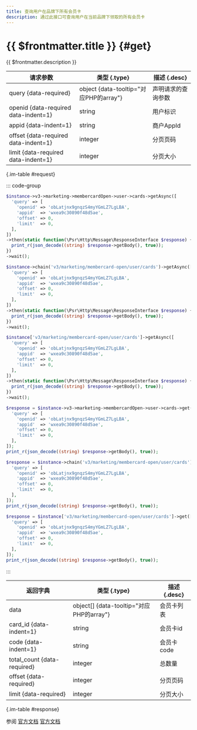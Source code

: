 ```yaml
---
title: 查询用户在品牌下所有会员卡
description: 通过此接口可查询用户在当前品牌下领取的所有会员卡
---
```


# {{ $frontmatter.title }} {#get}

{{ $frontmatter.description }}

| 请求参数 | 类型 {.type} | 描述 {.desc}
| --- | --- | ---
| query {data-required} | object {data-tooltip="对应PHP的array"} | 声明请求的查询参数
| openid {data-required data-indent=1} | string | 用户标识
| appid {data-indent=1} | string | 商户AppId
| offset {data-required data-indent=1} | integer | 分页页码
| limit {data-required data-indent=1} | integer | 分页大小

{.im-table #request}

::: code-group

```php [异步纯链式]
$instance->v3->marketing->membercardOpen->user->cards->getAsync([
  'query' => [
    'openid' => 'obLatjnx9gnqzS4myYGmLZ7LgLBA',
    'appid'  => 'wxea9c30890f48d5ae',
    'offset' => 0,
    'limit'  => 0,
  ],
])
->then(static function(\Psr\Http\Message\ResponseInterface $response) {
  print_r(json_decode((string) $response->getBody(), true));
})
->wait();
```

```php [异步声明式]
$instance->chain('v3/marketing/membercard-open/user/cards')->getAsync([
  'query' => [
    'openid' => 'obLatjnx9gnqzS4myYGmLZ7LgLBA',
    'appid'  => 'wxea9c30890f48d5ae',
    'offset' => 0,
    'limit'  => 0,
  ],
])
->then(static function(\Psr\Http\Message\ResponseInterface $response) {
  print_r(json_decode((string) $response->getBody(), true));
})
->wait();
```

```php [异步属性式]
$instance['v3/marketing/membercard-open/user/cards']->getAsync([
  'query' => [
    'openid' => 'obLatjnx9gnqzS4myYGmLZ7LgLBA',
    'appid'  => 'wxea9c30890f48d5ae',
    'offset' => 0,
    'limit'  => 0,
  ],
])
->then(static function(\Psr\Http\Message\ResponseInterface $response) {
  print_r(json_decode((string) $response->getBody(), true));
})
->wait();
```

```php [同步纯链式]
$response = $instance->v3->marketing->membercardOpen->user->cards->get([
  'query' => [
    'openid' => 'obLatjnx9gnqzS4myYGmLZ7LgLBA',
    'appid'  => 'wxea9c30890f48d5ae',
    'offset' => 0,
    'limit'  => 0,
  ],
]);
print_r(json_decode((string) $response->getBody(), true));
```

```php [同步声明式]
$response = $instance->chain('v3/marketing/membercard-open/user/cards')->get([
  'query' => [
    'openid' => 'obLatjnx9gnqzS4myYGmLZ7LgLBA',
    'appid'  => 'wxea9c30890f48d5ae',
    'offset' => 0,
    'limit'  => 0,
  ],
]);
print_r(json_decode((string) $response->getBody(), true));
```

```php [同步属性式]
$response = $instance['v3/marketing/membercard-open/user/cards']->get([
  'query' => [
    'openid' => 'obLatjnx9gnqzS4myYGmLZ7LgLBA',
    'appid'  => 'wxea9c30890f48d5ae',
    'offset' => 0,
    'limit'  => 0,
  ],
]);
print_r(json_decode((string) $response->getBody(), true));
```

:::

| 返回字典 | 类型 {.type} | 描述 {.desc}
| --- | --- | ---
| data | object[] {data-tooltip="对应PHP的array"} | 会员卡列表
| card_id {data-indent=1} | string | 会员卡id
| code {data-indent=1} | string | 会员卡code
| total_count {data-required} | integer | 总数量
| offset {data-required} | integer | 分页页码
| limit {data-required} | integer | 分页大小

{.im-table #response}

参阅 [官方文档](https://pay.weixin.qq.com/doc/v3/merchant/4012549255) [官方文档](https://pay.weixin.qq.com/doc/v3/partner/4012709674)
